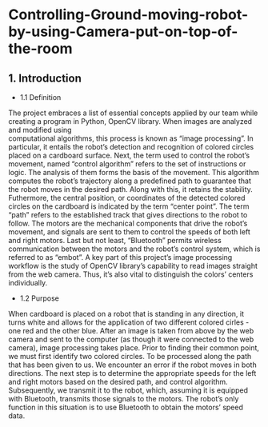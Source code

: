 # Controlling-Ground-moving-robot-by-using-Camera-put-on-top-of-the-room
## 1. Introduction
* 1.1 Definition

The project embraces a list of essential concepts applied by our team while creating a program in Python, OpenCV library. When images are analyzed and modified using     
computational algorithms, this process is known as “image processing”.  In particular, it entails the robot’s detection and recognition of colored circles placed on a cardboard surface. Next, the term used to control the robot’s movement, named “control algorithm” refers to the set of instructions or logic. The analysis of them forms the basis of the movement. This algorithm computes the robot’s trajectory along a predefined path to guarantee that the robot moves in the desired path. Along with this, it retains the stability. Futhermore, the central position, or coordinates of the detected colored circles on the cardboard is indicated by the term “center point”. The term “path” refers to the established track that gives directions to the robot to follow. The motors are the mechanical components that drive the robot’s movement, and signals are sent to them to control the speeds of both left and right motors. Last but not least, “Bluetooth” permits wireless communication between the motors and the robot’s control system, which is referred to as “embot”. A key part of this project’s image processing workflow is the study of OpenCV library’s capability to read images straight from the web camera. Thus, it’s also vital to distinguish the colors’ centers individually.

* 1.2 Purpose

When cardboard is placed on a robot that is standing in any direction, it turns white and allows for the application of two different colored cirles - one red and the other blue.
After an image is taken from above by the web camera and sent to the computer (as though it were connected to the web camera), image processing takes place. Prior to finding their common point, we must first identify two colored circles. To be processed along the path that has been given to us. We encounter an error if the robot moves in both directions. The next step is to determine the appropriate speeds for the left and right motors based on the desired path, and control algorithm. Subsequently, we transmit it to the robot, which, assuming it is equipped with Bluetooth, transmits those signals to the motors. The robot’s only function in this situation is to use Bluetooth to obtain the motors’ speed data.                                                                                                                        





